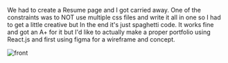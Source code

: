 We had to create  a Resume page and I got carried away.
One of the constraints was to NOT use multiple css files and write it all in one so I had to get a little creative but In the end it's just spaghetti code.
It works fine and got an A+ for it but I'd like to actually make a proper portfolio using React.js and first using figma for a wireframe and concept.


![front](https://github.com/itsolidude/Portfolio.github.io/assets/34197178/33cda55c-5593-41e1-b97b-a212fc9aeb92)
